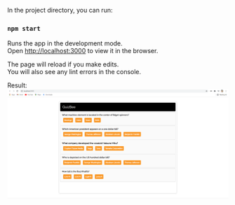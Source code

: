 
In the project directory, you can run:

### `npm start`

Runs the app in the development mode.\
Open [http://localhost:3000](http://localhost:3000) to view it in the browser.

The page will reload if you make edits.\
You will also see any lint errors in the console.

Result:
![alt text](https://github.com/kotadakku/quiz_app_react/blob/master/Capture.PNG)
